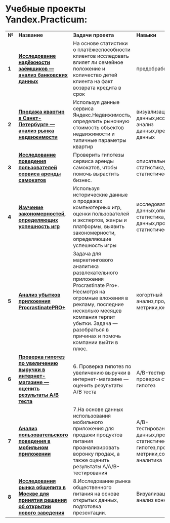 # Учебные проекты Yandex.Practicum:
<table>
  
<tr>
<td><b>№</b></td>
<td><b>Название</b></td>
<td><b>Задачи проекта</b></td>
<td><b>Навыки</b></td>
<td><b>Используемые библиотеки</b></td>
</tr>
  
<tr>
<td><b>1</b></td>
<td><a href="https://github.com/Krdkrddm/Portfolio/blob/main/Учебные%20проекты/1.%20Исследование%20надежности%20заемщиков.ipynb" target="_blank"><b>Исследование надёжности заёмщиков — анализ банковских данных</b>
<td>На основе статистики о платёжеспособности клиентов исследовать влияет ли семейное положение и количество детей клиента на факт возврата кредита в срок</td>
<td>предобработка данных</td>
<td> <b>-</b></td>
</tr>

<tr>
<td><b>2</b></td>
<td><a href="https://github.com/Krdkrddm/Portfolio/blob/main/Учебные%20проекты/2.%20Исследование%20объявлений%20о%20продаже%20квартир.ipynb" target="_blank"><b>Продажа квартир в Санкт-Петербурге — анализ рынка недвижимости</b>
<td>Используя данные сервиса Яндекс.Недвижимость, определить рыночную стоимость объектов недвижимости и типичные параметры квартир</td>
<td>визуализация данных,исследовательский анализ данных,предобработка данных</td>
<td><b>pandas</b>, <b>matplotlib</b>,<b>seaborn</b></td>
</tr>

<tr>
<td><b>3</b></td>
<td><a href="https://github.com/Krdkrddm/Portfolio/blob/main/Учебные%20проекты/3.%20Анализ%20сервиса%20аренды%20самокатов.ipynb" target="_blank"><b>Исследование поведения пользователей сервиса аренды самокатов</b>
<td>Проверить гипотезы сервиса аренды самокатов, чтобы помочь вырастить бизнес.</td>
<td>описательная статистика,проверка статистических гипотез</td>
<td><b>pandas</b>, <b>matplotlib</b>,<b>seaborn</b>,<b>numpy</b>,<b>scipy</b>,<b>math</b></td>
</tr>

<tr>
<td><b>4</b></td>
<td><a href="https://github.com/Krdkrddm/Portfolio/blob/main/Учебные%20проекты/4.%20Анализ%20и%20предсказание%20продаж%20по%20компьютерным%20играм.ipynb" target="_blank"><b>Изучение закономерностей, определяющих успешность игр</b>
<td>Используя исторические данные о продажах компьютерных игр, оценки пользователей и экспертов, жанры и платформы, выявить закономерности, определяющие успешность игры </td>
<td>исследовательский анализ данных,описательная статистика,предобработка данных,проверка статистических гипотез</td>
<td><b>pandas</b>, <b>matplotlib</b>,<b>seaborn</b>,<b>numpy</b>,<b>scipy</b>,<b>math,<b>plotly.graph_objs</b></td>
</tr>

<tr>
<td><b>5</b></td>
<td><a href="https://github.com/Krdkrddm/Portfolio/blob/main/Учебные%20проекты/5.%20Маркетинговое%20исследование(Анализ%20бизнесс-показателей).ipynb" target="_blank"><b>Анализ убытков приложения ProcrastinatePRO+</b>
<td>Задача для маркетингового аналитика развлекательного приложения Procrastinate Pro+. Несмотря на огромные вложения в рекламу, последние несколько месяцев компания терпит убытки. Задача — разобраться в причинах и помочь компании выйти в плюс.</td>
<td>когортный анализ,продуктовые метрики,юнит-экономика</td>
<td><b>pandas</b>, <b>matplotlib</b>,<b>seaborn</b>,<b>numpy</b>,<b>scipy</b>,<b>math</b></td>
</tr>

<tr>
<td><b>6</b></td>
<td><a href="https://github.com/Krdkrddm/Portfolio/blob/main/Учебные%20проекты/6.%20AB%20тестирование.ipynb" target="_blank"><b>Проверка гипотез по увеличению выручки в интернет-магазине —
оценить результаты A/B теста</b>
<td>6. Проверка гипотез по увеличению выручки в интернет-магазине —
оценить результаты A/B теста</td>
<td>A/B-тестирование, проверка статистических гипотез</td>
<td><b>pandas</b>, <b>matplotlib</b>,<b>seaborn</b>,<b>numpy</b>,<b>scipy</b>,<b>math</b></td>
</tr>

<tr>
<td><b>7</b></td>
<td><a href="https://github.com/Krdkrddm/Portfolio/blob/main/Учебные%20проекты/7.%20Исследование%20поведения%20пользователей%20мобильного%20приложения..ipynb" target="_blank"><b>Анализ пользовательского поведения в мобильном приложении</b>
<td>7.На основе данных использования мобильного приложения для продажи продуктов питания проанализировать воронку продаж, а также оценить результаты A/A/B-тестирования </td>
<td>A/B-тестирование,визуализация данных,проверка статистических гипотез,продуктовые метрики,событийная аналитика</td>
<td><b>pandas</b>, <b>matplotlib</b>,<b>seaborn</b>,<b>numpy</b>,<b>scipy</b>,<b>math</b></td>
</tr>

<tr>
<td><b>8</b></td>
<td><a href="https://github.com/Krdkrddm/Portfolio/blob/main/Учебные%20проекты/8.%20Анализ%20рынка%20заведений%20общественного%20питания%20Москвы.ipynb" target="_blank"><b>Исследования рынка общепита в Москве для принятия решения об
открытии нового заведения</b>
<td>8.Исследование рынка общественного питания на основе открытых данных, подготовка презентации. </td>
<td>Визуализация данных, анализ конкурентов</td>
<td><b>pandas</b>, <b>matplotlib</b>,<b>seaborn</b>,<b>numpy</b>,<b>plotly</b></td>
</tr>




</table>

